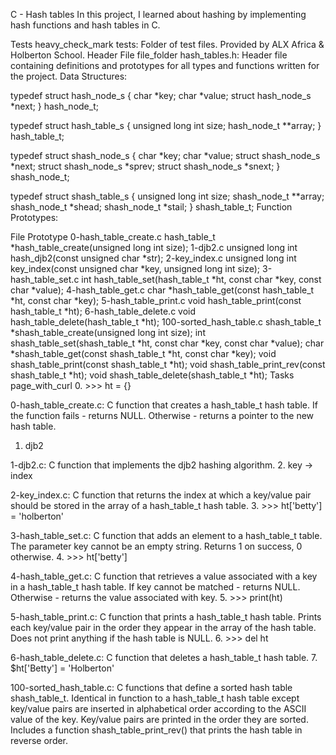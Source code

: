 C - Hash tables
In this project, I learned about hashing by implementing hash functions and hash tables in C.

Tests heavy_check_mark
tests: Folder of test files. Provided by ALX Africa & Holberton School.
Header File file_folder
hash_tables.h: Header file containing definitions and prototypes for all types and functions written for the project.
Data Structures:

typedef struct hash_node_s
{
	char *key;
	char *value;
	struct hash_node_s *next;
} hash_node_t;

typedef struct hash_table_s
{
	unsigned long int size;
	hash_node_t **array;
} hash_table_t;

typedef struct shash_node_s
{
	char *key;
	char *value;
	struct shash_node_s *next;
	struct shash_node_s *sprev;
	struct shash_node_s *snext;
} shash_node_t;

typedef struct shash_table_s
{
	unsigned long int size;
	shash_node_t **array;
	shash_node_t *shead;
	shash_node_t *stail;
} shash_table_t;
Function Prototypes:

File	Prototype
0-hash_table_create.c	hash_table_t *hash_table_create(unsigned long int size);
1-djb2.c	unsigned long int hash_djb2(const unsigned char *str);
2-key_index.c	unsigned long int key_index(const unsigned char *key, unsigned long int size);
3-hash_table_set.c	int hash_table_set(hash_table_t *ht, const char *key, const char *value);
4-hash_table_get.c	char *hash_table_get(const hash_table_t *ht, const char *key);
5-hash_table_print.c	void hash_table_print(const hash_table_t *ht);
6-hash_table_delete.c	void hash_table_delete(hash_table_t *ht);
100-sorted_hash_table.c	shash_table_t *shash_table_create(unsigned long int size);
int shash_table_set(shash_table_t *ht, const char *key, const char *value);
char *shash_table_get(const shash_table_t *ht, const char *key);
void shash_table_print(const shash_table_t *ht);
void shash_table_print_rev(const shash_table_t *ht);
void shash_table_delete(shash_table_t *ht);
Tasks page_with_curl
0. >>> ht = {}

0-hash_table_create.c: C function that creates a hash_table_t hash table.
If the function fails - returns NULL.
Otherwise - returns a pointer to the new hash table.
1. djb2

1-djb2.c: C function that implements the djb2 hashing algorithm.
2. key -> index

2-key_index.c: C function that returns the index at which a key/value pair should be stored in the array of a hash_table_t hash table.
3. >>> ht['betty'] = 'holberton'

3-hash_table_set.c: C function that adds an element to a hash_table_t table.
The parameter key cannot be an empty string.
Returns 1 on success, 0 otherwise.
4. >>> ht['betty']

4-hash_table_get.c: C function that retrieves a value associated with a key in a hash_table_t hash table.
If key cannot be matched - returns NULL.
Otherwise - returns the value associated with key.
5. >>> print(ht)

5-hash_table_print.c: C function that prints a hash_table_t hash table.
Prints each key/value pair in the order they appear in the array of the hash table.
Does not print anything if the hash table is NULL.
6. >>> del ht

6-hash_table_delete.c: C function that deletes a hash_table_t hash table.
7. $ht['Betty'] = 'Holberton'

100-sorted_hash_table.c: C functions that define a sorted hash table shash_table_t.
Identical in function to a hash_table_t hash table except key/value pairs are inserted in alphabetical order according to the ASCII value of the key.
Key/value pairs are printed in the order they are sorted.
Includes a function shash_table_print_rev() that prints the hash table in reverse order.

